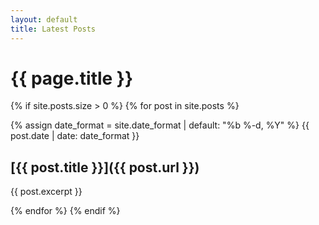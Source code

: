 ```yaml
---
layout: default
title: Latest Posts
---
```

# {{ page.title }}

{% if site.posts.size > 0 %}
{% for post in site.posts %}

{% assign date_format = site.date_format | default: "%b %-d, %Y" %}
<span>{{ post.date | date: date_format }}</span>
## [{{ post.title }}]({{ post.url }})
{{ post.excerpt }}

{% endfor %}
{% endif %}